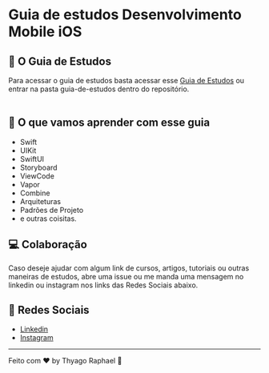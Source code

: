 # Guia de estudos Desenvolvimento Mobile iOS

## 🔖  O Guia de Estudos

Para acessar o guia de estudos basta acessar esse [Guia de Estudos](./guia-de-estudos/README.md) ou entrar na pasta guia-de-estudos dentro do repositório.  
<br>

## 🚀 O que vamos aprender com esse guia

- Swift
- UIKit
- SwiftUI
- Storyboard
- ViewCode
- Vapor
- Combine
- Arquiteturas
- Padrões de Projeto
- e outras coisitas.

## 💻 Colaboração

Caso deseje ajudar com algum link de cursos, artigos, tutoriais ou outras maneiras de estudos, abre uma issue ou me manda uma mensagem no linkedin ou instagram nos links das Redes Sociais abaixo.

## 🔖 Redes Sociais

- [Linkedin](https://www.hiringcoders.com.br/)
- [Instagram](https://vtex.com/br-pt/)
---

Feito com ♥  by Thyago Raphael :wave:
